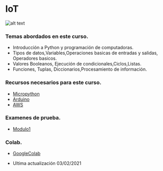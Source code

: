# IoT

![alt text](https://www.hrsmartinstitute.com/cabeceras/cabecera-1904.jpg)


### Temas abordados en este curso.

* Introducción a Python y programación de computadoras.
* Tipos de datos,Variables,Operaciones basicas de entradas y salidas, Operadores basicos.
* Valores Booleanos, Ejecución de condicionales,Ciclos,Listas.
* Funciones, Tuplas, Diccionarios,Procesamiento de información.


### Recursos necesarios para este curso.

* [Micropython](https://micropython.org/)
* [Arduino](https://www.arduino.cc/)
* [AWS](https://aws.amazon.com/es/)


### Examenes de prueba.

* [Modulo1](https://forms.gle/27ojm3jLVY51QwST8)


### Colab.

* [GoogleColab](https://colab.research.google.com/drive/1gtAq6gfGvwIODMu3K0sZVoB6ad1W40I9?usp=sharing)

- Ultima actualización 03/02/2021